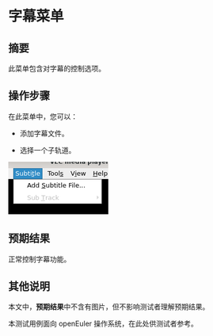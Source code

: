 # 字幕菜单

## 摘要

此菜单包含对字幕的控制选项。

## 操作步骤

在此菜单中，您可以：

- 添加字幕文件。

- 选择一个子轨道。

![字幕菜单](./img/字幕菜单.png)

## 预期结果

正常控制字幕功能。

## 其他说明

本文中，**预期结果**中不含有图片，但不影响测试者理解预期结果。

本测试用例面向 openEuler 操作系统，在此处供测试者参考。
